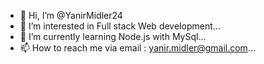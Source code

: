 - 👋 Hi, I’m @YanirMidler24
- 👀 I’m interested in Full stack Web development...
- 🌱 I’m currently learning Node.js with MySql...
- 📫 How to reach me via email : yanir.midler@gmail.com...

<!---
YanirMidler24/YanirMidler24 is a ✨ special ✨ repository because its `README.md` (this file) appears on your GitHub profile.
You can click the Preview link to take a look at your changes.
--->
